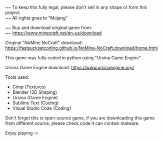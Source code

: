 
~~ To keep this fully legal, please don't sell in any shape or form this project.            
~~ All rights goes to "Mojang"                                                               
                                                                                           
~~ Buy and download original game from:                                                      
~~ https://www.minecraft.net/en-us/download                                                  

Original "NoMine NoCraft" download: 
https://fastsucksatcoding.github.io/NoMine-NoCraft.download/home.html

This game was fully coded in python using "Ursina Game Engine" 

Ursina Game Engine download:
https://www.ursinaengine.org/

Tools used: 
- Gimp (Textures)
- Blender (3D Shaping)
- Ursina (Game Engine)
- Sublime Text (Coding)
- Visual Studio Code (Coding)

Don't forget this is open-source game, if you are downloading this game from different source, please check code it can contain malware.

Enjoy playing :>
